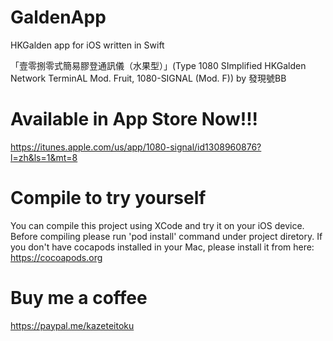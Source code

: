 # GaldenApp
HKGalden app for iOS written in Swift

「壹零捌零式簡易膠登通訊儀（水果型）」(Type 1080 SImplified HKGalden Network TerminAL Mod. Fruit, 1080-SIGNAL (Mod. F))
by 發現號BB

# Available in App Store Now!!!
https://itunes.apple.com/us/app/1080-signal/id1308960876?l=zh&ls=1&mt=8

# Compile to try yourself
You can compile this project using XCode and try it on your iOS device. Before compiling please run 'pod install' command under project diretory. If you don't have cocapods installed in your Mac, please install it from here: https://cocoapods.org

# Buy me a coffee
https://paypal.me/kazeteitoku
